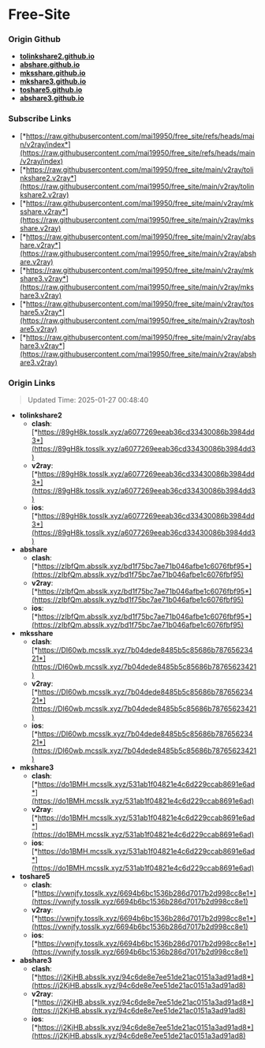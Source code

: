 # Free-Site

### Origin Github

- [**tolinkshare2.github.io**](https://github.com/tolinkshare2/tolinkshare2.github.io)
- [**abshare.github.io**](https://github.com/abshare/abshare.github.io)
- [**mksshare.github.io**](https://github.com/mksshare/mksshare.github.io)
- [**mkshare3.github.io**](https://github.com/mkshare3/mkshare3.github.io)
- [**toshare5.github.io**](https://github.com/toshare5/toshare5.github.io)
- [**abshare3.github.io**](https://github.com/abshare3/abshare3.github.io)

### Subscribe Links

- [*https://raw.githubusercontent.com/mai19950/free_site/refs/heads/main/v2ray/index*](https://raw.githubusercontent.com/mai19950/free_site/refs/heads/main/v2ray/index)
- [*https://raw.githubusercontent.com/mai19950/free_site/main/v2ray/tolinkshare2.v2ray*](https://raw.githubusercontent.com/mai19950/free_site/main/v2ray/tolinkshare2.v2ray)
- [*https://raw.githubusercontent.com/mai19950/free_site/main/v2ray/mksshare.v2ray*](https://raw.githubusercontent.com/mai19950/free_site/main/v2ray/mksshare.v2ray)
- [*https://raw.githubusercontent.com/mai19950/free_site/main/v2ray/abshare.v2ray*](https://raw.githubusercontent.com/mai19950/free_site/main/v2ray/abshare.v2ray)
- [*https://raw.githubusercontent.com/mai19950/free_site/main/v2ray/mkshare3.v2ray*](https://raw.githubusercontent.com/mai19950/free_site/main/v2ray/mkshare3.v2ray)
- [*https://raw.githubusercontent.com/mai19950/free_site/main/v2ray/toshare5.v2ray*](https://raw.githubusercontent.com/mai19950/free_site/main/v2ray/toshare5.v2ray)
- [*https://raw.githubusercontent.com/mai19950/free_site/main/v2ray/abshare3.v2ray*](https://raw.githubusercontent.com/mai19950/free_site/main/v2ray/abshare3.v2ray)

### Origin Links

> Updated Time: 2025-01-27 00:48:40

- **tolinkshare2**
  - **clash**: [*https://89gH8k.tosslk.xyz/a6077269eeab36cd33430086b3984dd3*](https://89gH8k.tosslk.xyz/a6077269eeab36cd33430086b3984dd3)
  - **v2ray**: [*https://89gH8k.tosslk.xyz/a6077269eeab36cd33430086b3984dd3*](https://89gH8k.tosslk.xyz/a6077269eeab36cd33430086b3984dd3)
  - **ios**: [*https://89gH8k.tosslk.xyz/a6077269eeab36cd33430086b3984dd3*](https://89gH8k.tosslk.xyz/a6077269eeab36cd33430086b3984dd3)
- **abshare**
  - **clash**: [*https://zIbfQm.absslk.xyz/bd1f75bc7ae71b046afbe1c6076fbf95*](https://zIbfQm.absslk.xyz/bd1f75bc7ae71b046afbe1c6076fbf95)
  - **v2ray**: [*https://zIbfQm.absslk.xyz/bd1f75bc7ae71b046afbe1c6076fbf95*](https://zIbfQm.absslk.xyz/bd1f75bc7ae71b046afbe1c6076fbf95)
  - **ios**: [*https://zIbfQm.absslk.xyz/bd1f75bc7ae71b046afbe1c6076fbf95*](https://zIbfQm.absslk.xyz/bd1f75bc7ae71b046afbe1c6076fbf95)
- **mksshare**
  - **clash**: [*https://DI60wb.mcsslk.xyz/7b04dede8485b5c85686b78765623421*](https://DI60wb.mcsslk.xyz/7b04dede8485b5c85686b78765623421)
  - **v2ray**: [*https://DI60wb.mcsslk.xyz/7b04dede8485b5c85686b78765623421*](https://DI60wb.mcsslk.xyz/7b04dede8485b5c85686b78765623421)
  - **ios**: [*https://DI60wb.mcsslk.xyz/7b04dede8485b5c85686b78765623421*](https://DI60wb.mcsslk.xyz/7b04dede8485b5c85686b78765623421)
- **mkshare3**
  - **clash**: [*https://do1BMH.mcsslk.xyz/531ab1f04821e4c6d229ccab8691e6ad*](https://do1BMH.mcsslk.xyz/531ab1f04821e4c6d229ccab8691e6ad)
  - **v2ray**: [*https://do1BMH.mcsslk.xyz/531ab1f04821e4c6d229ccab8691e6ad*](https://do1BMH.mcsslk.xyz/531ab1f04821e4c6d229ccab8691e6ad)
  - **ios**: [*https://do1BMH.mcsslk.xyz/531ab1f04821e4c6d229ccab8691e6ad*](https://do1BMH.mcsslk.xyz/531ab1f04821e4c6d229ccab8691e6ad)
- **toshare5**
  - **clash**: [*https://vwnjfy.tosslk.xyz/6694b6bc1536b286d7017b2d998cc8e1*](https://vwnjfy.tosslk.xyz/6694b6bc1536b286d7017b2d998cc8e1)
  - **v2ray**: [*https://vwnjfy.tosslk.xyz/6694b6bc1536b286d7017b2d998cc8e1*](https://vwnjfy.tosslk.xyz/6694b6bc1536b286d7017b2d998cc8e1)
  - **ios**: [*https://vwnjfy.tosslk.xyz/6694b6bc1536b286d7017b2d998cc8e1*](https://vwnjfy.tosslk.xyz/6694b6bc1536b286d7017b2d998cc8e1)
- **abshare3**
  - **clash**: [*https://j2KjHB.absslk.xyz/94c6de8e7ee51de21ac0151a3ad91ad8*](https://j2KjHB.absslk.xyz/94c6de8e7ee51de21ac0151a3ad91ad8)
  - **v2ray**: [*https://j2KjHB.absslk.xyz/94c6de8e7ee51de21ac0151a3ad91ad8*](https://j2KjHB.absslk.xyz/94c6de8e7ee51de21ac0151a3ad91ad8)
  - **ios**: [*https://j2KjHB.absslk.xyz/94c6de8e7ee51de21ac0151a3ad91ad8*](https://j2KjHB.absslk.xyz/94c6de8e7ee51de21ac0151a3ad91ad8)
